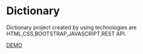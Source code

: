 # Dictionary
Dictionary project created by using technologies are HTML,CSS,BOOTSTRAP,JAVASCRIPT,REST API.

[DEMO](https://aruns200108.github.io/Dictionary/)
